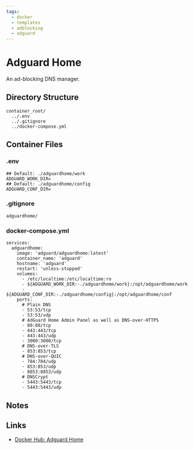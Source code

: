 ```yaml
---
tags:
  - docker
  - templates
  - adblocking
  - adguard
---
```


# Adguard Home

An ad-blocking DNS manager.

## Directory Structure

```text title="Container directory structure"
container_root/
  ../.env
  ../.gitignore
  ../docker-compose.yml
```

## Container Files

### .env

```text title="adguard-home .env" linenums="1"
## Default: ./adguardhome/work
ADGUARD_WORK_DIR=
## Default: ./adguardhome/config
ADGUARD_CONF_DIR=

```

### .gitignore

```text title="adguard-home .gitignore"
adguardhome/

```

### docker-compose.yml

```text title="adguard-home docker-compose.yml" linenums="1"
services:
  adguardhome:
    image: 'adguard/adguardhome:latest'
    container_name: 'adguard'
    hostname: 'adguard'
    restart: 'unless-stopped'
    volumes:
      - /etc/localtime:/etc/localtime:ro
      - ${ADGUARD_WORK_DIR:-./adguardhome/work}:/opt/adguardhome/work
      - ${ADGUARD_CONF_DIR:-./adguardhome/config}:/opt/adguardhome/conf
    ports:
      # Plain DNS
      - 53:53/tcp
      - 53:53/udp
      # AdGuard Home Admin Panel as well as DNS-over-HTTPS
      - 80:80/tcp
      - 443:443/tcp
      - 443:443/udp
      - 3000:3000/tcp
      # DNS-over-TLS
      - 853:853/tcp
      # DNS-over-QUIC
      - 784:784/udp
      - 853:853/udp
      - 8853:8853/udp
      # DNSCrypt
      - 5443:5443/tcp
      - 5443:5443/udp

```

## Notes

## Links

- [Docker Hub: Adguard Home](https://hub.docker.com/r/adguard/adguardhome)
